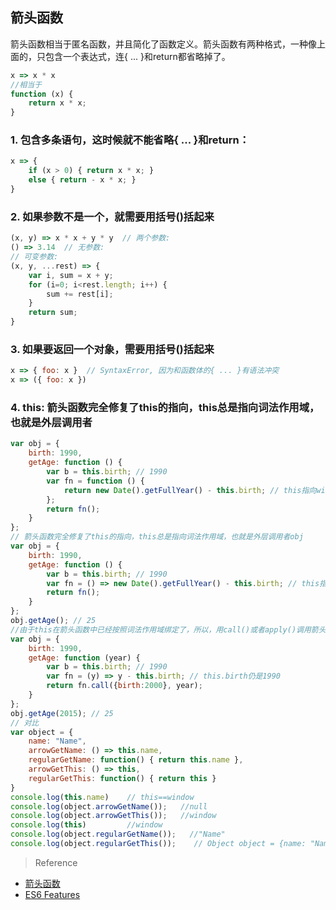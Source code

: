 ## 箭头函数

箭头函数相当于匿名函数，并且简化了函数定义。箭头函数有两种格式，一种像上面的，只包含一个表达式，连{ ... }和return都省略掉了。

```javascript
x => x * x
//相当于
function (x) {
    return x * x;
}
```

### 1. 包含多条语句，这时候就不能省略{ ... }和return：

```javascript
x => {
    if (x > 0) { return x * x; }
    else { return - x * x; }
}
```

### 2. 如果参数不是一个，就需要用括号()括起来

```javascript
(x, y) => x * x + y * y  // 两个参数:
() => 3.14  // 无参数:
// 可变参数:
(x, y, ...rest) => {
    var i, sum = x + y;
    for (i=0; i<rest.length; i++) {
        sum += rest[i];
    }
    return sum;
}
```

### 3. 如果要返回一个对象，需要用括号()括起来

```javascript
x => { foo: x }  // SyntaxError, 因为和函数体的{ ... }有语法冲突
x => ({ foo: x })
```

### 4. this: 箭头函数完全修复了this的指向，this总是指向词法作用域，也就是外层调用者

```javascript
var obj = {
    birth: 1990,
    getAge: function () {
        var b = this.birth; // 1990
        var fn = function () {
            return new Date().getFullYear() - this.birth; // this指向window或undefined
        };
        return fn();
    }
};
// 箭头函数完全修复了this的指向，this总是指向词法作用域，也就是外层调用者obj
var obj = {
    birth: 1990,
    getAge: function () {
        var b = this.birth; // 1990
        var fn = () => new Date().getFullYear() - this.birth; // this指向obj对象
        return fn();
    }
};
obj.getAge(); // 25
//由于this在箭头函数中已经按照词法作用域绑定了，所以，用call()或者apply()调用箭头函数时，无法对this进行绑定，即传入的第一个参数被忽略：
var obj = {
    birth: 1990,
    getAge: function (year) {
        var b = this.birth; // 1990
        var fn = (y) => y - this.birth; // this.birth仍是1990
        return fn.call({birth:2000}, year);
    }
};
obj.getAge(2015); // 25
// 对比
var object = {
    name: "Name", 
    arrowGetName: () => this.name,
    regularGetName: function() { return this.name },
    arrowGetThis: () => this,
    regularGetThis: function() { return this }
}
console.log(this.name)    // this==window
console.log(object.arrowGetName());   //null
console.log(object.arrowGetThis());   //window 
console.log(this)         //window
console.log(object.regularGetName());   //"Name"
console.log(object.regularGetThis());    // Object object = {name: "Name", ...}
```

> Reference

- [箭头函数](http://www.liaoxuefeng.com/wiki/001434446689867b27157e896e74d51a89c25cc8b43bdb3000/00143470025281435e4e03117a74438aaf98c4f7b30b307000)
- [ES6 Features](https://codetower.github.io/es6-features/?utm_source=javascriptweekly&utm_medium=email)
